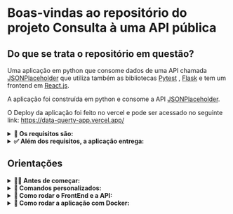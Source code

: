 # Boas-vindas ao repositório do projeto Consulta à uma API pública

## Do que se trata o repositório em questão?

Uma aplicação em python que consome dados de uma API chamada [JSONPlaceholder](https://jsonplaceholder.typicode.com/) que utiliza também as bibliotecas [Pytest](https://docs.pytest.org/en/stable/) , [Flask](https://flask.palletsprojects.com/en/stable/) e tem um frontend em [React.js](https://react.dev/).

A aplicação foi construída em python e consome a API [JSONPlaceholder](https://jsonplaceholder.typicode.com/).

O Deploy da aplicação foi feito no vercel e pode ser acessado no seguinte link: 
https://data-querty-app.vercel.app/

 <details>
  <summary><strong>📝 Os requisitos são:</strong></summary><br />

 - Consumir a API pública JSONPlaceholder para buscar dados de usuários e seus posts.
 - Exibir uma lista dos usuários com seus respectivos IDs e nomes.
 - Permitir que o usuário insira um ID de um usuário específico para:
   - Exibir o nome e o email do usuário selecionado.
   - Listar os títulos dos posts criados por esse usuário.
 - Tratar erros, como:
   - ID de usuário inválido
   - Problemas de conexão com a API
</details>

<details>
  <summary><strong>✅ Além dos requisitos, a aplicação entrega:</strong></summary><br />

 - Testes de Integração para a API utilizando pytest
 - API para ser consumida
 - Frontend em React
 - [Deploy](https://data-querty-app.vercel.app/) da aplicação usando [Vercel](https://vercel.com/)
</details>

## Orientações

<details>
  <summary><strong>👨‍💻 Antes de começar:</strong></summary><br />

 - No seu terminal, clone o repositório executando o comando: ```git clone https://github.com/thalesorm/data-query.git```
 - Certifique-se de ter o [Python](C:\Users\Thales\Documents\python\data-query\app.py) instalado na sua máquina
 - Execute no terminal: ```cd data-query```
 - Caso queria abrir o [Visual Studio Code](https://code.visualstudio.com/), execute o comando ```code .```
 - Caso esteja seu SO seja Windows certifique-se de está usando o cmd *(Command Pronpt)*
 - Crie o ambiente virtual executando o comando: ```python -m venv venv```
 - Ative o ambiente virtual executando os comandos:
   - No windows: ```venv\Scripts\activate```
   - No macOS ou Linux: ```source venv/bin/activate```
 - Instale as dependências executando o comando: ```pip install -r requirements.txt```
 - Para rodar a aplicação execute o comando: ```python src/main.py```
 - Para rodar os testes de integração de API execute o comando: ```set PYTHONPATH=src && pytest tests/test_api_service.py```

 Observação: Dessa forma a aplicação irá rodar no terminal conforme pedem os requisitos.
</details>

<details>
  <summary><strong>💅 Comandos personalizados:</strong></summary><br />

 - Criar o ambiente virtual e instalar as dependências: ```python manage.py install```
 - Para rodar a aplicação: ```python manage.py start```

 Observação: Dessa forma a aplicação irá rodar no terminal conforme pedem os requisitos.
</details>

<details>
  <summary><strong>🚀 Como rodar o FrontEnd e a API:</strong></summary><br />

 - Na raiz do projeto com o ambiente virtual ativado, execute o comando ```python app.py```
 - Em outro terminal acesse o diretório 'frontend' usando o comando ```cd frontend``` que encontra-se na raíz do projeto e execute os comandos:
   - para instalar as dependências: ```npm install```
   - para rodar o frontend: ```npm start```
   - A aplicação irá rodar na url ```http://localhost:3000```
</details>

<details>
  <summary><strong>🐳 Como rodar a aplicação com Docker:</strong></summary><br />

 - Certifique-se de ter o [Docker](https://www.docker.com/) instalado e executando em sua máquina
 - Crie uma códia do arquivo ```.env.example``` e renomei para ```.env```
 - cole o comando dentro do novo arquivo ```.env``` o seguinte comando: ```REACT_APP_BACKEND_URL=http://localhost:5000```
 - Na raiz do projeto execute o comando ```docker-compose up --build```
 - O front pode ser acessado na url ```http://127.0.0.1:3000/```
 - A API pode ser acessada na url ```http://127.0.0.1:5000/```
</details>
